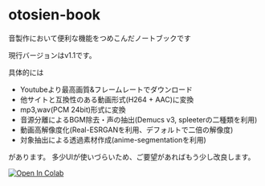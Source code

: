 # otosien-book

音製作において便利な機能をつめこんだノートブックです  

現行バージョンはv1.1です。  

具体的には
 - Youtubeより最高画質&フレームレートでダウンロード
 - 他サイトと互換性のある動画形式(H264 + AAC)に変換
 - mp3,wav(PCM 24bit)形式に変換
 - 音源分離によるBGM除去・声の抽出(Demucs v3, spleeterの二種類を利用)
 - 動画高解像度化(Real-ESRGANを利用、デフォルトで二倍の解像度)
 - 対象抽出による透過素材作成(anime-segmentationを利用)

があります。
多少UIが使いづらいため、ご要望があればもう少し改良します。

[![Open In Colab](https://colab.research.google.com/assets/colab-badge.svg)](https://colab.research.google.com/github/infoengine1337/otosien-book/blob/master/otosien_book.ipynb)